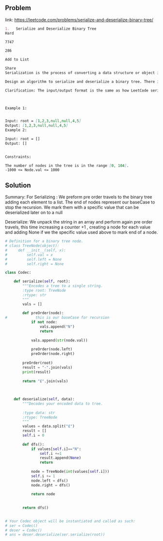 ## Problem
link: https://leetcode.com/problems/serialize-and-deserialize-binary-tree/

```md
1.   Serialize and Deserialize Binary Tree
Hard

7747

286

Add to List

Share
Serialization is the process of converting a data structure or object into a sequence of bits so that it can be stored in a file or memory buffer, or transmitted across a network connection link to be reconstructed later in the same or another computer environment.

Design an algorithm to serialize and deserialize a binary tree. There is no restriction on how your serialization/deserialization algorithm should work. You just need to ensure that a binary tree can be serialized to a string and this string can be deserialized to the original tree structure.

Clarification: The input/output format is the same as how LeetCode serializes a binary tree. You do not necessarily need to follow this format, so please be creative and come up with different approaches yourself.

 

Example 1:


Input: root = [1,2,3,null,null,4,5]
Output: [1,2,3,null,null,4,5]
Example 2:

Input: root = []
Output: []
 

Constraints:

The number of nodes in the tree is in the range [0, 104].
-1000 <= Node.val <= 1000
```

## Solution 

Summary:
For Serializing :
 We preform pre order travels to the binary tree adding each element to a list. The end of nodes represent our baseCase to stop the recursion. We mark them with a specific value that can be deserialized later on to a null

 Deserialize:
 We unpack the string in an array and perform again pre order travels, this time increasing a counter +1 , creating a node for each value and adding None if we the specific value used above to mark end of a node.



```python
# Definition for a binary tree node.
# class TreeNode(object):
#     def __init__(self, x):
#         self.val = x
#         self.left = None
#         self.right = None

class Codec:

    def serialize(self, root):
        """Encodes a tree to a single string.
        :type root: TreeNode
        :rtype: str
        """
        vals = []
        
        def preOrder(node):
#             this is our baseCase for recursion
            if not node:
                vals.append("N")
                return
            
            vals.append(str(node.val))
            
            preOrder(node.left)
            preOrder(node.right)
        
        preOrder(root)
        result = "-".join(vals)
        print(result)
        
        return "£".join(vals)
        
                
                
    def deserialize(self, data):
        """Decodes your encoded data to tree.
        
        :type data: str
        :rtype: TreeNode
        """
        values = data.split("£")
        result = []
        self.i = 0
        
        def dfs():
            if values[self.i]=="N":
                self.i +=1
                result.append(None)
                return
            
            node = TreeNode(int(values[self.i]))
            self.i += 1
            node.left = dfs()
            node.right = dfs()
            
            return node
        
        
        return dfs()
        

# Your Codec object will be instantiated and called as such:
# ser = Codec()
# deser = Codec()
# ans = deser.deserialize(ser.serialize(root))

```